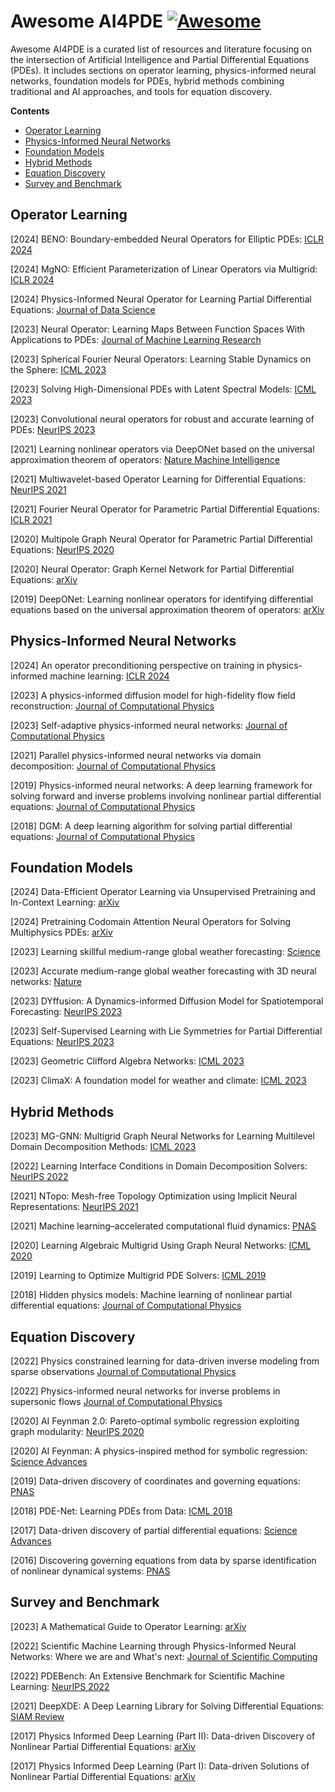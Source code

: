 # Awesome AI4PDE [![Awesome](https://awesome.re/badge.svg)](https://awesome.re)

Awesome AI4PDE is a curated list of resources and literature focusing on the intersection of Artificial Intelligence and Partial Differential Equations (PDEs). It includes sections on operator learning, physics-informed neural networks, foundation models for PDEs, hybrid methods combining traditional and AI approaches, and tools for equation discovery.

**Contents**
- [Operator Learning](#operator-learning)
- [Physics-Informed Neural Networks](#physics-informed-neural-networks)
- [Foundation Models](#foundation-models)
- [Hybrid Methods](#hybrid-methods)
- [Equation Discovery](#equation-discovery)
- [Survey and Benchmark](#survey-and-benchmark)

## Operator Learning
[2024] BENO: Boundary-embedded Neural Operators for Elliptic PDEs: [ICLR 2024](https://arxiv.org/abs/2401.09323)

[2024] MgNO: Efficient Parameterization of Linear Operators via Multigrid: [ICLR 2024](https://arxiv.org/abs/2310.19809)

[2024] Physics-Informed Neural Operator for Learning Partial Differential Equations: [Journal of Data Science](https://dl.acm.org/doi/10.1145/3648506)

[2023] Neural Operator: Learning Maps Between Function Spaces With Applications to PDEs: [Journal of Machine Learning Research](https://arxiv.org/abs/2108.08481)

[2023] Spherical Fourier Neural Operators: Learning Stable Dynamics on the Sphere: [ICML 2023](https://arxiv.org/abs/2306.03838)

[2023] Solving High-Dimensional PDEs with Latent Spectral Models: [ICML 2023](https://arxiv.org/abs/2301.12664)

[2023] Convolutional neural operators for robust and accurate learning of PDEs: [NeurIPS 2023](https://papers.nips.cc/paper_files/paper/2023/hash/f3c1951b34f7f55ffaecada7fde6bd5a-Abstract-Conference.html)

[2021] Learning nonlinear operators via DeepONet based on the universal approximation theorem of operators: [Nature Machine Intelligence](https://www.nature.com/articles/s42256-021-00302-5)

[2021] Multiwavelet-based Operator Learning for Differential Equations: [NeurIPS 2021](https://proceedings.neurips.cc/paper/2021/hash/c9e5c2b59d98488fe1070e744041ea0e-Abstract.html)

[2021] Fourier Neural Operator for Parametric Partial Differential Equations: [ICLR 2021](https://arxiv.org/abs/2010.08895)

[2020] Multipole Graph Neural Operator for Parametric Partial Differential Equations: [NeurIPS 2020](https://proceedings.neurips.cc/paper/2020/hash/4b21cf96d4cf612f239a6c322b10c8fe-Abstract.html)

[2020] Neural Operator: Graph Kernel Network for Partial Differential Equations: [arXiv](https://arxiv.org/abs/2003.03485)

[2019] DeepONet: Learning nonlinear operators for identifying differential equations based on the universal approximation theorem of operators: [arXiv](https://arxiv.org/abs/1910.03193)

## Physics-Informed Neural Networks
[2024] An operator preconditioning perspective on training in physics-informed machine learning: [ICLR 2024](https://arxiv.org/abs/2310.05801)

[2023] A physics-informed diffusion model for high-fidelity flow field reconstruction: [Journal of Computational Physics](https://www.sciencedirect.com/science/article/pii/S0021999123000670)

[2023] Self-adaptive physics-informed neural networks: [Journal of Computational Physics](https://www.sciencedirect.com/science/article/pii/S0021999122007859)

[2021] Parallel physics-informed neural networks via domain decomposition: [Journal of Computational Physics](https://www.sciencedirect.com/science/article/pii/S0021999121005787)

[2019] Physics-informed neural networks: A deep learning framework for solving forward and inverse problems involving nonlinear partial differential equations: [Journal of Computational Physics](https://www.sciencedirect.com/science/article/pii/S0021999118307125)

[2018] DGM: A deep learning algorithm for solving partial differential equations: [Journal of Computational Physics](https://www.sciencedirect.com/science/article/pii/S0021999118305527)

## Foundation Models
[2024] Data-Efficient Operator Learning via Unsupervised Pretraining and In-Context Learning: [arXiv](https://arxiv.org/abs/2402.15734)

[2024] Pretraining Codomain Attention Neural Operators for Solving Multiphysics PDEs: [arXiv](https://arxiv.org/abs/2403.12553)

[2023] Learning skillful medium-range global weather forecasting: [Science](https://www.science.org/stoken/author-tokens/ST-1550/full)

[2023] Accurate medium-range global weather forecasting with 3D neural networks: [Nature](https://www.nature.com/articles/s41586-023-06185-3)

[2023] DYffusion: A Dynamics-informed Diffusion Model for Spatiotemporal Forecasting: [NeurIPS 2023](https://nips.cc/virtual/2023/poster/71410)

[2023] Self-Supervised Learning with Lie Symmetries for Partial Differential Equations: [NeurIPS 2023](https://arxiv.org/abs/2307.05432)

[2023] Geometric Clifford Algebra Networks: [ICML 2023](https://icml.cc/virtual/2023/poster/24098)

[2023] ClimaX: A foundation model for weather and climate: [ICML 2023](https://arxiv.org/abs/2301.10343)

## Hybrid Methods
[2023] MG-GNN: Multigrid Graph Neural Networks for Learning Multilevel Domain Decomposition Methods: [ICML 2023]([https://arxiv.org/abs/2301.11378](https://icml.cc/virtual/2023/poster/23616))

[2022] Learning Interface Conditions in Domain Decomposition Solvers: [NeurIPS 2022](https://proceedings.neurips.cc/paper_files/paper/2022/hash/2f8928efe957139e9c0efc98f173f4be-Abstract-Conference.html)

[2021] NTopo: Mesh-free Topology Optimization using Implicit Neural Representations: [NeurIPS 2021](https://papers.nips.cc/paper/2021/hash/55d99a37b2e1badba7c8df4ccd506a88-Abstract.html)

[2021] Machine learning–accelerated computational fluid dynamics: [PNAS](https://www.pnas.org/doi/10.1073/pnas.2101784118)

[2020] Learning Algebraic Multigrid Using Graph Neural Networks: [ICML 2020](https://arxiv.org/abs/2003.05744)

[2019] Learning to Optimize Multigrid PDE Solvers: [ICML 2019](https://proceedings.mlr.press/v97/greenfeld19a.html)

[2018] Hidden physics models: Machine learning of nonlinear partial differential equations: [Journal of Computational Physics](https://www.sciencedirect.com/science/article/pii/S0021999117309014)

## Equation Discovery
[2022] Physics constrained learning for data-driven inverse modeling from sparse observations [Journal of Computational Physics](https://www.sciencedirect.com/science/article/pii/S0021999121008330)

[2022] Physics-informed neural networks for inverse problems in supersonic flows [Journal of Computational Physics](https://www.sciencedirect.com/science/article/pii/S0021999122004648)

[2020] AI Feynman 2.0: Pareto-optimal symbolic regression exploiting graph modularity: [NeurIPS 2020](https://proceedings.neurips.cc/paper/2020/hash/33a854e247155d590883b93bca53848a-Abstract.html)

[2020] AI Feynman: A physics-inspired method for symbolic regression: [Science Advances](https://www.science.org/doi/10.1126/sciadv.aay2631)

[2019] Data-driven discovery of coordinates and governing equations: [PNAS](https://www.pnas.org/doi/full/10.1073/pnas.1906995116)

[2018] PDE-Net: Learning PDEs from Data: [ICML 2018](https://proceedings.mlr.press/v80/long18a.html)

[2017] Data-driven discovery of partial differential equations: [Science Advances](https://www.science.org/doi/10.1126/sciadv.1602614)

[2016] Discovering governing equations from data by sparse identification of nonlinear dynamical systems: [PNAS](https://www.pnas.org/doi/10.1073/pnas.1517384113)

## Survey and Benchmark
[2023] A Mathematical Guide to Operator Learning: [arXiv](https://arxiv.org/abs/2312.14688)

[2022] Scientific Machine Learning through Physics-Informed Neural Networks: Where we are and What's next: [Journal of Scientific Computing](https://link.springer.com/article/10.1007/s10915-022-01939-z)

[2022] PDEBench: An Extensive Benchmark for Scientific Machine Learning: [NeurIPS 2022](https://proceedings.neurips.cc/paper_files/paper/2022/hash/0a9747136d411fb83f0cf81820d44afb-Abstract-Datasets_and_Benchmarks.html)

[2021] DeepXDE: A Deep Learning Library for Solving Differential Equations: [SIAM Review](https://epubs.siam.org/doi/10.1137/19M1274067)

[2017] Physics Informed Deep Learning (Part II): Data-driven Discovery of Nonlinear Partial Differential Equations: [arXiv](https://arxiv.org/abs/1711.10566)

[2017] Physics Informed Deep Learning (Part I): Data-driven Solutions of Nonlinear Partial Differential Equations: [arXiv](https://arxiv.org/abs/1711.10561)
